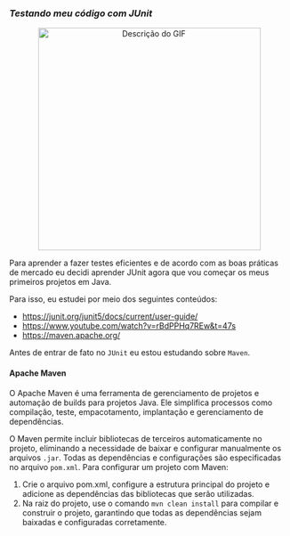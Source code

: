 ### _Testando meu código com JUnit_

<div align="center">
  <img src="https://miro.medium.com/v2/resize:fit:640/format:webp/1*zTycj5PEmgDK-Ce6gBQo_Q.gif" alt="Descrição do GIF" width="400">
</div>

Para aprender a fazer testes eficientes e de acordo com as boas práticas de mercado eu decidi aprender JUnit agora que vou começar os meus primeiros projetos em Java.

Para isso, eu estudei por meio dos seguintes conteúdos:

- https://junit.org/junit5/docs/current/user-guide/
- https://www.youtube.com/watch?v=rBdPPHq7REw&t=47s
- https://maven.apache.org/

Antes de entrar de fato no `JUnit` eu estou estudando sobre `Maven`.

#### Apache Maven


O Apache Maven é uma ferramenta de gerenciamento de projetos e automação de builds para projetos Java. Ele simplifica processos como compilação, teste, empacotamento, implantação e gerenciamento de dependências.

O Maven permite incluir bibliotecas de terceiros automaticamente no projeto, eliminando a necessidade de baixar e configurar manualmente os arquivos `.jar`. Todas as dependências e configurações são especificadas no arquivo `pom.xml`.
Para configurar um projeto com Maven:

1. Crie o arquivo pom.xml, configure a estrutura principal do projeto e adicione as dependências das bibliotecas que serão utilizadas.
2. Na raiz do projeto, use o comando `mvn clean install` para compilar e construir o projeto, garantindo que todas as dependências sejam baixadas e configuradas corretamente.

